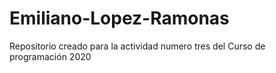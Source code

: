 # Emiliano-Lopez-Ramonas
Repositorio creado para la actividad numero tres del Curso de programación 2020
